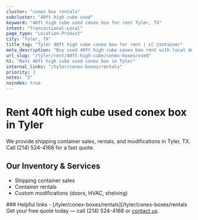 ```yaml
---
cluster: "conex box rentals"
subcluster: "40ft high cube used"
keyword: "40ft high cube used conex box for rent Tyler, TX"
intent: "Transactional-Local"
page_type: "Location-Product"
city: "Tyler, TX"
title_tag: "Tyler 40ft high cube conex box for rent | LC Container"
meta_description: "Buy used 40ft high cube conex box rent with local delivery in Tyler, TX. LC Container — local Since 2003. Request a fast quote today."
url_slug: "/tyler/rent/40ft-high-cube/conex-boxes/used"
h1: "Rent 40ft high cube used conex box in Tyler"
internal_links: "/tyler/conex-boxes/rentals"
priority: 3
notes: "3"
noindex: true
---
```


# Rent 40ft high cube used conex box in Tyler

We provide shipping container sales, rentals, and modifications in Tyler, TX. Call (214) 524-4168 for a fast quote.

## Our Inventory & Services
- Shipping container sales
- Container rentals
- Custom modifications (doors, HVAC, shelving)

<div data-section="internal-links">
### Helpful links
- [/tyler/conex-boxes/rentals](/tyler/conex-boxes/rentals
</div>

<div data-section="cta">
Get your free quote today — call (214) 524-4168 or <a href="/contact">contact us</a>.
</div>

<script type="application/ld+json">{"@context":"https://schema.org","@type":"FAQPage","mainEntity":[{"@type":"Question","name":"How much does delivery cost in Tyler, TX?","acceptedAnswer":{"@type":"Answer","text":"Delivery costs vary by distance and container size. Most deliveries in Tyler, TX range from $150-$300. Call (214) 524-4168 for an exact quote based on your specific location."}},{"@type":"Question","name":"Do you offer financing or payment plans?","acceptedAnswer":{"@type":"Answer","text":"We accept major credit cards, checks, and can discuss commercial terms for bulk purchases. Call (214) 524-4168 to discuss options."}},{"@type":"Question","name":"Can you customize containers in Tyler, TX?","acceptedAnswer":{"@type":"Answer","text":"Yes — we perform modifications like doors, HVAC, insulation, and shelving. Request a custom quote at (214) 524-4168 or via our contact form."}}]}</script>
